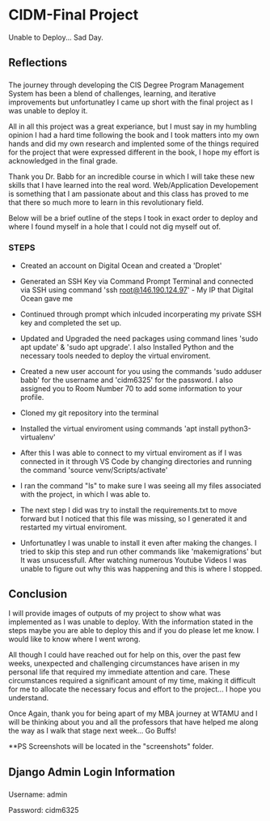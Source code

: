 # CIDM-Final Project
Unable to Deploy... Sad Day.

## Reflections

### 
The journey through developing the CIS Degree Program Management System has been a blend of challenges, learning, and iterative improvements but unfortunatley I came up short with the final project as I was unable to deploy it.

All in all this project was a great experiance, but I must say in my humbling opinion I had a hard time following the book and I took matters into my own hands and did my own research and implented some of the things required for the project that were expressed different in the book, I hope my effort is acknowledged in the final grade. 

Thank you Dr. Babb for an incredible course in which I will take these new skills that I have learned into the real word. Web/Application Developement is something that I am passionate about and this class has proved to me that there so much more to learn in this revolutionary field.

Below will be a brief outline of the steps I took in exact order to deploy and where I found myself in a hole that I could not dig myself out of.


### STEPS 
- Created an account on Digital Ocean and created a 'Droplet'

- Generated an SSH Key via Command Prompt Terminal and connected via SSH using command 'ssh root@146.190.124.97' - My IP that Digital Ocean gave me

- Continued through prompt which inlcuded incorperating my private SSH key and completed the set up.

- Updated and Upgraded the need packages using command lines 'sudo apt update' & 'sudo apt upgrade'. I also Installed Python and the necessary tools needed to deploy the virtual enviroment.

- Created a new user account for you using the commands 'sudo adduser babb' for the username and 'cidm6325' for the password. I also assigned you to Room Number 70 to add some information to your profile.

- Cloned my git repository into the terminal 

- Installed the virtual enviroment using commands 'apt install python3-virtualenv'
  
- After this I was able to connect to my virtual enviroment as if I was connected in it through VS Code by changing directories and running the command 'source venv/Scripts/activate'

- I ran the command "ls" to make sure I was seeing all my files associated with the project, in which I was able to.

- The next step I did was try to install the requirements.txt to move forward but I noticed that this file was missing, so I generated it and restarted my virtual enviroment.

- Unfortunatley I was unable to install it even after making the changes. I tried to skip this step and run other commands like 'makemigrations' but It was unsucessfull. After watching numerous Youtube Videos I was unable to figure out why this was happening and this is where I stopped.

## Conclusion
I will provide images of outputs of my project to show what was implemented as I was unable to deploy. With the information stated in the steps maybe you are able to deploy this and if you do please let me know. I would like to know where I went wrong.

All though I could have reached out for help on this, over the past few weeks, unexpected and challenging circumstances have arisen in my personal life that required my immediate attention and care. These circumstances required a significant amount of my time, making it difficult for me to allocate the necessary focus and effort to the project... I hope you understand.

Once Again, thank you for being apart of my MBA journey at WTAMU and I will be thinking about you and all the professors that have helped me along the way as I walk that stage next week... Go Buffs!

**PS Screenshots will be located in the "screenshots" folder.

## Django Admin Login Information 

###
Username: admin

Password: cidm6325
